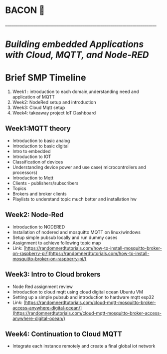 # **BACON 🥓**

\_\_\_\_\_\_\_\_\_\_\_\_\_\_\_\_\_\_\_\_\_\_\_\_\_\_\_\_\_\_\_\_\_\_\_\_\_\_\_\_\_\_\_\_\_\_\_\_\_\_\_\_\_\_\_\_\_\_\_\_\_\_\_\_\_\_\_\_\_\_\_\_\_\_\_\_

# *Building embedded Applications with Cloud, MQTT, and Node-RED*

# Brief SMP Timeline

1. Week1 : introduction to each domain,understanding need and application of MQTT  
2. Week2: NodeRed setup and introduction  
3. Week3: Cloud Mqtt setup  
4. Week4: takeaway project IoT Dashboard

## Week1:MQTT theory

* Introduction to basic analog  
* Introduction to basic digital  
* Intro to embedded  
* Introduction to IOT  
* Classification of devices  
* Understanding device power and use case( microcontrollers and processors)  
* Introduction to Mqtt  
* Clients \- publishers/subscribers  
* Topics  
* Brokers and broker clients  
* Playlists to understand topic much better and installation hw

## Week2: Node-Red

* Introduction to NODERED   
* Installation of nodered and mosquitto MQTT on linux/windows  
* Setup simple pubsub locally and run dummy cases  
* Assignment to achieve following topic map   
* Link: [https://randomnerdtutorials.com/how-to-install-mosquitto-broker-on-raspberry-pi/](https://randomnerdtutorials.com/how-to-install-mosquitto-broker-on-raspberry-pi/)

## Week3: Intro to Cloud brokers

* Node Red assignment review  
* Introduction to cloud mqtt using cloud digital ocean Ubuntu VM  
* Setting up a simple pubsub and introduction to hardware mqtt esp32  
* Link: [https://randomnerdtutorials.com/cloud-mqtt-mosquitto-broker-access-anywhere-digital-ocean/](https://randomnerdtutorials.com/cloud-mqtt-mosquitto-broker-access-anywhere-digital-ocean/)

## Week4: Continuation to Cloud MQTT

* Integrate each instance remotely and create a final global iot network
